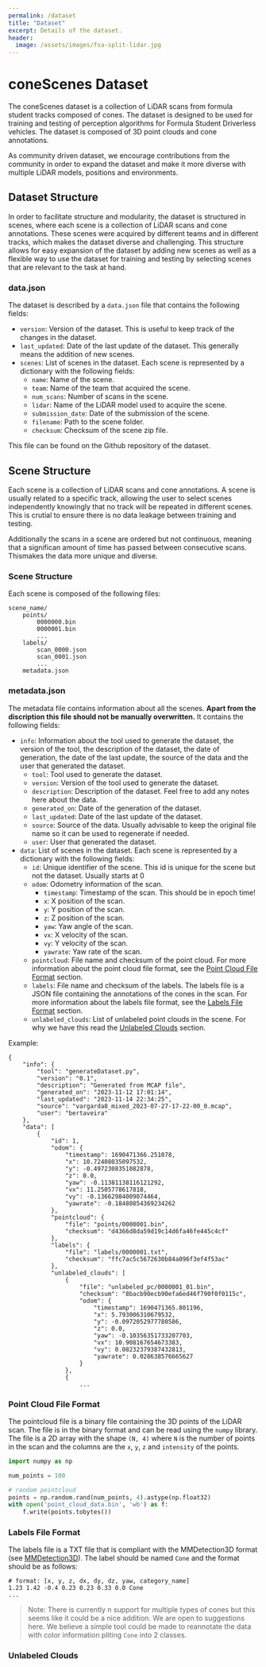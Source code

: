 ```yaml
---
permalink: /dataset
title: "Dataset"
excerpt: Details of the dataset.
header:
  image: /assets/images/fsa-split-lidar.jpg
---
```


# coneScenes Dataset

The coneScenes dataset is a collection of LiDAR scans from formula student tracks composed of cones. The dataset is designed to be used for training and testing of perception algorithms for Formula Student Driverless vehicles. The dataset is composed of 3D point clouds and cone annotations.

As community driven dataset, we encourage contributions from the community in order to expand the dataset and make it more diverse with multiple LiDAR models, positions and environments.

## Dataset Structure
In order to facilitate structure and modularity, the dataset is structured in scenes, where each scene is a collection of LiDAR scans and cone annotations. 
These scenes were acquired by different teams and in different tracks, which makes the dataset diverse and challenging. This structure allows for easy expansion of the dataset by adding new scenes as well as a flexible way to use the dataset for training and testing by selecting scenes that are relevant to the task at hand.

### data.json

The dataset is described by a `data.json` file that contains the following fields:

- `version`: Version of the dataset. This is useful to keep track of the changes in the dataset.
- `last_updated`: Date of the last update of the dataset. This generally means the addition of new scenes.
- `scenes`: List of scenes in the dataset. Each scene is represented by a dictionary with the following fields:
    - `name`: Name of the scene.
    - `team`: Name of the team that acquired the scene.
    - `num_scans`: Number of scans in the scene.
    - `lidar`: Name of the LiDAR model used to acquire the scene.
    - `submission_date`: Date of the submission of the scene.
    - `filename`: Path to the scene folder.
    - `checksum`: Checksum of the scene zip file.

This file can be found on the Github repository of the dataset.

## Scene Structure
Each scene is a collection of LiDAR scans and cone annotations. A scene is usually related to a specific track, allowing the user to select scenes independently knowingly that no track will be repeated in different scenes. This is crutial to ensure there is no data leakage between training and testing.

Additionally the scans in a scene are ordered but not continuous, meaning that a significan amount of time has passed between consecutive scans. Thismakes the data more unique and diverse.

### Scene Structure
Each scene is composed of the following files:

```
scene_name/
    points/
        0000000.bin
        0000001.bin
        ...
    labels/
        scan_0000.json
        scan_0001.json
        ...
    metadata.json
```

### metadata.json

The metadata file contains information about all the scenes. **Apart from the discription this file should not be manually overwritten.** It contains the following fields:

- `info`: Information about the tool used to generate the dataset, the version of the tool, the description of the dataset, the date of generation, the date of the last update, the source of the data and the user that generated the dataset.
    - `tool`: Tool used to generate the dataset.
    - `version`: Version of the tool used to generate the dataset.
    - `description`: Description of the dataset. Feel free to add any notes here about the data.
    - `generated_on`: Date of the generation of the dataset.
    - `last_updated`: Date of the last update of the dataset.
    - `source`: Source of the data. Usually advisable to keep the original file name so it can be used to regenerate if needed.
    - `user`: User that generated the dataset.
- `data`: List of scenes in the dataset. Each scene is represented by a dictionary with the following fields:
    - `id`: Unique identifier of the scene. This id is unique for the scene but not the dataset. Usually starts at 0
    - `odom`: Odometry information of the scan.
        - `timestamp`: Timestamp of the scan. This should be in epoch time!
        - `x`: X position of the scan.
        - `y`: Y position of the scan.
        - `z`: Z position of the scan.
        - `yaw`: Yaw angle of the scan.
        - `vx`: X velocity of the scan.
        - `vy`: Y velocity of the scan.
        - `yawrate`: Yaw rate of the scan.
    - `pointcloud`: File name and checksum of the point cloud. For more information about the point cloud file format, see the [Point Cloud File Format](#point-cloud-file-format) section.        
    - `labels`: File name and checksum of the labels. The labels file is a JSON file containing the annotations of the cones in the scan. For more information about the labels file format, see the [Labels File Format](#labels-file-format) section.
    - `unlabeled_clouds`: List of unlabeled point clouds in the scene. For why we have this read the [Unlabeled Clouds](#unlabeled-clouds) section.

Example:

```
{
    "info": {
        "tool": "generateDataset.py",
        "version": "0.1",
        "description": "Generated from MCAP file",
        "generated_on": "2023-11-12 17:01:14",
        "last_updated": "2023-11-14 22:34:25",
        "source": "vargarda8_mixed_2023-07-27-17-22-00_0.mcap",
        "user": "bertaveira"
    },
    "data": [
        {
            "id": 1,
            "odom": {
                "timestamp": 1690471366.251078,
                "x": 10.72408035097532,
                "y": -0.4972308351082878,
                "z": 0.0,
                "yaw": -0.11381138116121292,
                "vx": 11.2505778617818,
                "vy": -0.13662984009074464,
                "yawrate": -0.18480854369234262
            },
            "pointcloud": {
                "file": "points/0000001.bin",
                "checksum": "d4366d8da59d19c14d6fa46fe445c4cf"
            },
            "labels": {
                "file": "labels/0000001.txt",
                "checksum": "ffc7ac5c5672630b84a096f3ef4f53ac"
            },
            "unlabeled_clouds": [
                {
                    "file": "unlabeled_pc/0000001_01.bin",
                    "checksum": "8bacb90ecb90efa6ed46f790f0f0115c",
                    "odom": {
                        "timestamp": 1690471365.801196,
                        "x": 5.793006310679532,
                        "y": -0.0972052977780586,
                        "z": 0.0,
                        "yaw": -0.10356351733207703,
                        "vx": 10.908167654673383,
                        "vy": 0.08232379387432813,
                        "yawrate": 0.028638576665627
                    }
                },
                {
                    ...
```


### Point Cloud File Format

The pointcloud file is a binary file containing the 3D points of the LiDAR scan. The file is in the binary format and can be read using the `numpy` library. The file is a 2D array with the shape `(N, 4)` where `N` is the number of points in the scan and the columns are the `x`, `y`, `z` and `intensity` of the points.

```python
import numpy as np

num_points = 100

# random pointcloud
points = np.random.rand(num_points, 4).astype(np.float32)
with open('point_cloud_data.bin', 'wb') as f:
    f.write(points.tobytes())
```

### Labels File Format

The labels file is a TXT file that is compliant with the MMDetection3D format (see [MMDetection3D](https://mmdetection3d.readthedocs.io/en/latest/advanced_guides/customize_dataset.html#label-format)). The label should be named `Cone` and the format should be as follows:

```
# format: [x, y, z, dx, dy, dz, yaw, category_name]
1.23 1.42 -0.4 0.23 0.23 0.33 0.0 Cone
...
```

> Note: There is currently n support for multiple types of cones but this seems like it could be a nice addition. We are open to suggestions here. We believe a simple tool could be made to reannotate the data with color information pliting `Cone` into 2 classes.

### Unlabeled Clouds

